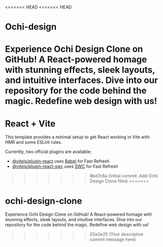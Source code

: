 <<<<<<< HEAD
<<<<<<< HEAD
# Ochi-design
Experience Ochi Design Clone on GitHub! A React-powered homage with stunning effects, sleek layouts, and intuitive interfaces. Dive into our repository for the code behind the magic. Redefine web design with us!
=======
# React + Vite

This template provides a minimal setup to get React working in Vite with HMR and some ESLint rules.

Currently, two official plugins are available:

- [@vitejs/plugin-react](https://github.com/vitejs/vite-plugin-react/blob/main/packages/plugin-react/README.md) uses [Babel](https://babeljs.io/) for Fast Refresh
- [@vitejs/plugin-react-swc](https://github.com/vitejs/vite-plugin-react-swc) uses [SWC](https://swc.rs/) for Fast Refresh
>>>>>>> 8bd7c6a (Initial commit: Add Ochi Design Clone files)
=======
# ochi-design-clone
Experience Ochi Design Clone on GitHub! A React-powered homage with stunning effects, sleek layouts, and intuitive interfaces. Dive into our repository for the code behind the magic. Redefine web design with us!
>>>>>>> 02e3e25 (Your descriptive commit message here)

